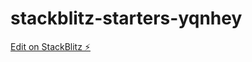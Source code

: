 # stackblitz-starters-yqnhey

[Edit on StackBlitz ⚡️](https://stackblitz.com/edit/stackblitz-starters-yqnhey)